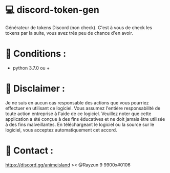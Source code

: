 # 💻 discord-token-gen
Générateur de tokens Discord (non check).
C'est à vous de check les tokens par la suite,
vous avez très peu de chance d'en avoir.

# 📃 Conditions :
- python 3.7.0 ou +

# 🚨 Disclaimer :
Je ne suis en aucun cas responsable des actions que vous pourriez effectuer en utilisant ce logiciel. Vous assumez l'entière responsabilité de toute action entreprise à l'aide de ce logiciel. Veuillez noter que cette application a été conçue à des fins éducatives et ne doit jamais être utilisée à des fins malveillantes. En téléchargeant le logiciel ou la source sur le logiciel, vous acceptez automatiquement cet accord.

# 📍 Contact :
https://discord.gg/animeisland >< @Rayzun 9 9900x#0106
